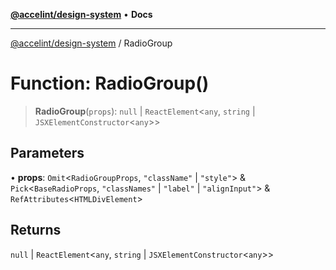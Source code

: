 [**@accelint/design-system**](../README.md) • **Docs**

***

[@accelint/design-system](../README.md) / RadioGroup

# Function: RadioGroup()

> **RadioGroup**(`props`): `null` \| `ReactElement`\<`any`, `string` \| `JSXElementConstructor`\<`any`\>\>

## Parameters

• **props**: `Omit`\<`RadioGroupProps`, `"className"` \| `"style"`\> & `Pick`\<`BaseRadioProps`, `"classNames"` \| `"label"` \| `"alignInput"`\> & `RefAttributes`\<`HTMLDivElement`\>

## Returns

`null` \| `ReactElement`\<`any`, `string` \| `JSXElementConstructor`\<`any`\>\>
